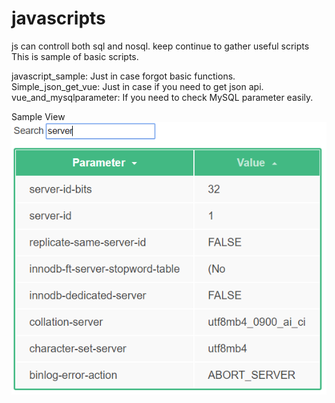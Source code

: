 # javascripts
js can controll both sql and nosql. keep continue to gather useful scripts
This is sample of basic scripts.

javascript_sample:      Just in case forgot basic functions.<br>
Simple_json_get_vue:    Just in case if you need to get json api.<br>
vue_and_mysqlparameter: If you need to check MySQL parameter easily.<br>

Sample View<br>
<img src="https://github.com/rdbms-at-twitter/javascripts/blob/master/vue_and_mysqlparameter/mysql_parameter.PNG" alt="Vue and MySQL" title="vue_and_mysql"> 